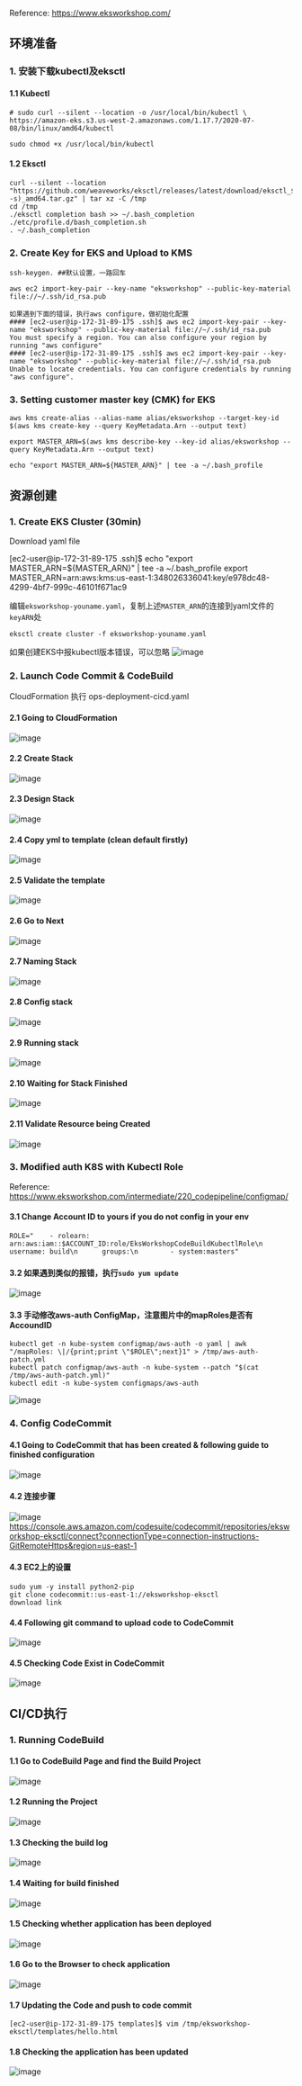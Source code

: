 Reference:
https://www.eksworkshop.com/

## 环境准备
### 1. 安装下载kubectl及eksctl
#### 1.1	Kubectl
```CLI
# sudo curl --silent --location -o /usr/local/bin/kubectl \
https://amazon-eks.s3.us-west-2.amazonaws.com/1.17.7/2020-07-08/bin/linux/amd64/kubectl

sudo chmod +x /usr/local/bin/kubectl
```
#### 1.2 Eksctl
```CLI
curl --silent --location "https://github.com/weaveworks/eksctl/releases/latest/download/eksctl_$(uname -s)_amd64.tar.gz" | tar xz -C /tmp
cd /tmp
./eksctl completion bash >> ~/.bash_completion
./etc/profile.d/bash_completion.sh
. ~/.bash_completion
```
### 2. Create Key for EKS and Upload to KMS
```
ssh-keygen. ##默认设置，一路回车
```
```
aws ec2 import-key-pair --key-name "eksworkshop" --public-key-material file://~/.ssh/id_rsa.pub
```
```
如果遇到下面的错误，执行aws configure，做初始化配置
#### [ec2-user@ip-172-31-89-175 .ssh]$ aws ec2 import-key-pair --key-name "eksworkshop" --public-key-material file://~/.ssh/id_rsa.pub
You must specify a region. You can also configure your region by running "aws configure"
#### [ec2-user@ip-172-31-89-175 .ssh]$ aws ec2 import-key-pair --key-name "eksworkshop" --public-key-material file://~/.ssh/id_rsa.pub
Unable to locate credentials. You can configure credentials by running "aws configure".
```
### 3. Setting customer master key (CMK) for EKS
```
aws kms create-alias --alias-name alias/eksworkshop --target-key-id $(aws kms create-key --query KeyMetadata.Arn --output text)

export MASTER_ARN=$(aws kms describe-key --key-id alias/eksworkshop --query KeyMetadata.Arn --output text)

echo "export MASTER_ARN=${MASTER_ARN}" | tee -a ~/.bash_profile
```
## 资源创建
### 1. Create EKS Cluster (30min)
Download yaml file

[ec2-user@ip-172-31-89-175 .ssh]$ echo "export MASTER_ARN=${MASTER_ARN}" | tee -a ~/.bash_profile
export MASTER_ARN=arn:aws:kms:us-east-1:348026336041:key/e978dc48-4299-4bf7-999c-46101f671ac9

编辑`eksworkshop-youname.yaml`，复制上述`MASTER_ARN`的连接到yaml文件的`keyARN`处
```
eksctl create cluster -f eksworkshop-youname.yaml
```
如果创建EKS中报kubectl版本错误，可以忽略
![image](https://github.com/hlmiao/I-Day/blob/master/Devops/CICDforEKS/001.png)

### 2. Launch Code Commit & CodeBuild
CloudFormation 执行 ops-deployment-cicd.yaml
#### 2.1 Going to CloudFormation
![image](https://github.com/hlmiao/I-Day/blob/master/Devops/CICDforEKS/002.png)
#### 2.2 Create Stack
![image](https://github.com/hlmiao/I-Day/blob/master/Devops/CICDforEKS/003.png)
#### 2.3 Design Stack
![image](https://github.com/hlmiao/I-Day/blob/master/Devops/CICDforEKS/004.png)
#### 2.4 Copy yml to template (clean default firstly)
![image](https://github.com/hlmiao/I-Day/blob/master/Devops/CICDforEKS/005.png)
#### 2.5 Validate the template
![image](https://github.com/hlmiao/I-Day/blob/master/Devops/CICDforEKS/006.png)
#### 2.6 Go to Next
![image](https://github.com/hlmiao/I-Day/blob/master/Devops/CICDforEKS/007.png)
#### 2.7 Naming Stack
![image](https://github.com/hlmiao/I-Day/blob/master/Devops/CICDforEKS/008.png)
#### 2.8 Config stack
![image](https://github.com/hlmiao/I-Day/blob/master/Devops/CICDforEKS/009.png)
#### 2.9 Running stack
![image](https://github.com/hlmiao/I-Day/blob/master/Devops/CICDforEKS/010.png)
#### 2.10 Waiting for Stack Finished
![image](https://github.com/hlmiao/I-Day/blob/master/Devops/CICDforEKS/011.png)
#### 2.11 Validate Resource being Created
![image](https://github.com/hlmiao/I-Day/blob/master/Devops/CICDforEKS/012.png)
### 3. Modified auth K8S with Kubectl Role
Reference: https://www.eksworkshop.com/intermediate/220_codepipeline/configmap/
#### 3.1 Change Account ID to yours if you do not config in your env
```
ROLE="    - rolearn: arn:aws:iam::$ACCOUNT_ID:role/EksWorkshopCodeBuildKubectlRole\n      username: build\n      groups:\n        - system:masters"
```
#### 3.2 如果遇到类似的报错，执行`sudo yum update`
![image](https://github.com/hlmiao/I-Day/blob/master/Devops/CICDforEKS/013.png)
#### 3.3 手动修改aws-auth ConfigMap，注意图片中的mapRoles是否有AccoundID
```
kubectl get -n kube-system configmap/aws-auth -o yaml | awk "/mapRoles: \|/{print;print \"$ROLE\";next}1" > /tmp/aws-auth-patch.yml
kubectl patch configmap/aws-auth -n kube-system --patch "$(cat /tmp/aws-auth-patch.yml)"
kubectl edit -n kube-system configmaps/aws-auth
```
![image](https://github.com/hlmiao/I-Day/blob/master/Devops/CICDforEKS/014.png)
### 4. Config CodeCommit
#### 4.1 Going to CodeCommit that has been created & following guide to finished configuration
![image](https://github.com/hlmiao/I-Day/blob/master/Devops/CICDforEKS/015.png)
#### 4.2 连接步骤
![image](https://github.com/hlmiao/I-Day/blob/master/Devops/CICDforEKS/016.png)
https://console.aws.amazon.com/codesuite/codecommit/repositories/eksworkshop-eksctl/connect?connectionType=connection-instructions-GitRemoteHttps&region=us-east-1
#### 4.3 EC2上的设置
```
sudo yum -y install python2-pip
git clone codecommit::us-east-1://eksworkshop-eksctl
download link
```
#### 4.4 Following git command to upload code to CodeCommit
![image](https://github.com/hlmiao/I-Day/blob/master/Devops/CICDforEKS/017.png)
#### 4.5 Checking Code Exist in CodeCommit
![image](https://github.com/hlmiao/I-Day/blob/master/Devops/CICDforEKS/018.png)
## CI/CD执行
### 1. Running CodeBuild
#### 1.1 Go to CodeBuild Page and find the Build Project
![image](https://github.com/hlmiao/I-Day/blob/master/Devops/CICDforEKS/019.png)
#### 1.2 Running the Project
![image](https://github.com/hlmiao/I-Day/blob/master/Devops/CICDforEKS/020.png)
#### 1.3 Checking the build log
![image](https://github.com/hlmiao/I-Day/blob/master/Devops/CICDforEKS/021.png)
#### 1.4 Waiting for build finished
![image](https://github.com/hlmiao/I-Day/blob/master/Devops/CICDforEKS/022.png)
#### 1.5 Checking whether application has been deployed
![image](https://github.com/hlmiao/I-Day/blob/master/Devops/CICDforEKS/023.png)
#### 1.6 Go to the Browser to check application
![image](https://github.com/hlmiao/I-Day/blob/master/Devops/CICDforEKS/024.png)
#### 1.7 Updating the Code and push to code commit
```
[ec2-user@ip-172-31-89-175 templates]$ vim /tmp/eksworkshop-eksctl/templates/hello.html
```
#### 1.8 Checking the application has been updated
![image](https://github.com/hlmiao/I-Day/blob/master/Devops/CICDforEKS/025.png)


